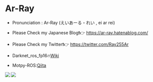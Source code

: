 # Ar-Ray

- Pronunciation : Ar-Ray (えいあーる・れい , ei ar rei)

- Please Check my Japanese Blog:exclamation::point_right: https://ar-ray.hatenablog.com/

- Please Check my Twitter:exclamation::point_right: https://twitter.com/Ray255Ar
- Darknet_ros_fp16:fire:[Wiki](https://github.com/Ar-Ray-code/darknet_ros_fp16/wiki/Darknet_ros_FP16-Report-(1.3x-faster)-%F0%9F%94%A5)
- Motpy-ROS:[Qiita](https://qiita.com/Ar-Ray/items/4d68c8d958796bf8f4de)

<a href="https://github.com/anuraghazra/github-readme-stats">
  <img align="left" src="https://github-readme-stats.vercel.app/api?username=Ar-Ray-code&count_private=true&show_icons=true&theme=highcontrast" />
</a>
<a href="https://github.com/anuraghazra/github-readme-stats">
  <img align="left" src="https://github-readme-stats.vercel.app/api/top-langs/?username=Ar-Ray-code&theme=highcontrast" />
</a>

